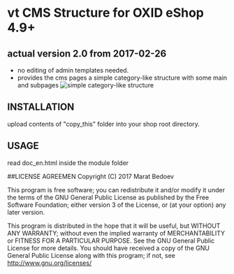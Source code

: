 # vt CMS Structure for OXID eShop 4.9+
## actual version 2.0 from 2017-02-26
* no editing of admin templates needed. 
* provides the cms pages a simple category-like structure with some main and subpages 
![simple category-like structure](https://raw.github.com/vanilla-thunder/vt-cmsstructure/screenshots/screenshot1.jpg)





## INSTALLATION
upload contents of "copy_this" folder into your shop root directory.
  

## USAGE
read doc_en.html inside the module folder


##LICENSE AGREEMEN
Copyright (C) 2017  Marat Bedoev

This program is free software;
you can redistribute it and/or modify it under the terms of the GNU General Public License as published by the Free Software Foundation;
either version 3 of the License, or (at your option) any later version.

This program is distributed in the hope that it will be useful, but WITHOUT ANY WARRANTY;
without even the implied warranty of MERCHANTABILITY or FITNESS FOR A PARTICULAR PURPOSE. See the GNU General Public License for more details.
You should have received a copy of the GNU General Public License along with this program; if not, see <http://www.gnu.org/licenses/>